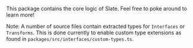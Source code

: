 This package contains the core logic of Slate. Feel free to poke around to learn more!

Note: A number of source files contain extracted types for `Interfaces` or `Transforms`. This is done currently to enable custom type extensions as found in `packages/src/interfaces/custom-types.ts`.
